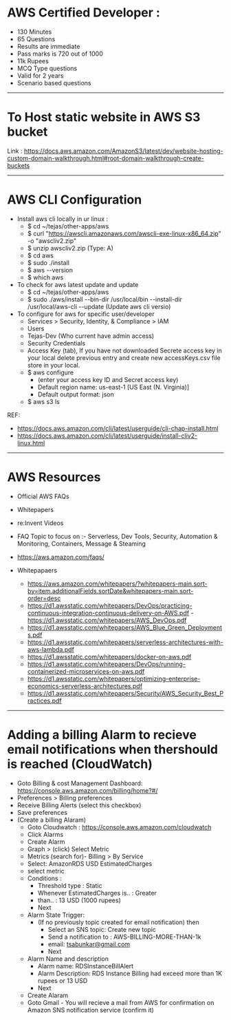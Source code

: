 # AWS Certified Developer :

- 130 Minutes
- 65 Questions
- Results are immediate
- Pass marks is 720 out of 1000
- 11k Rupees
- MCQ Type questions
- Valid for 2 years
- Scenario based questions

---

# To Host static website in AWS S3 bucket

Link :
https://docs.aws.amazon.com/AmazonS3/latest/dev/website-hosting-custom-domain-walkthrough.html#root-domain-walkthrough-create-buckets

---

# AWS CLI Configuration

- Install aws cli locally in ur linux :
  - \$ cd ~/tejas/other-apps/aws
  - \$ curl "https://awscli.amazonaws.com/awscli-exe-linux-x86_64.zip" -o "awscliv2.zip"
  - \$ unzip awscliv2.zip (Type: A)
  - \$ cd aws
  - \$ sudo ./install
  - \$ aws --version
  - \$ which aws
- To check for aws latest update and update
  - \$ cd ~/tejas/other-apps/aws
  - \$ sudo ./aws/install --bin-dir /usr/local/bin --install-dir /usr/local/aws-cli --update (Update aws cli versio)
- To configure for aws for specific user/developer
  - Services > Security, Identity, & Compliance > IAM
  - Users
  - Tejas-Dev (Who current have admin access)
  - Security Credentials
  - Access Key (tab), If you have not downloaded Secrete access key in your local delete previous entry and create new accessKeys.csv file store in your local.
  - \$ aws configure
    - (enter your access key ID and Secret access key)
    - Default region name: us-east-1 [US East (N. Virginia)]
    - Default output format: json
  - \$ aws s3 ls

REF:

- https://docs.aws.amazon.com/cli/latest/userguide/cli-chap-install.html
- https://docs.aws.amazon.com/cli/latest/userguide/install-cliv2-linux.html

---

# AWS Resources

- Official AWS FAQs
- Whitepapers
- re:Invent Videos

- FAQ Topic to focus on :- Serverless, Dev Tools, Security, Automation & Monitoring, Containers, Message & Steaming
- https://aws.amazon.com/faqs/

- Whitepapaers
  - https://aws.amazon.com/whitepapers/?whitepapers-main.sort-by=item.additionalFields.sortDate&whitepapers-main.sort-order=desc
  - https://d1.awsstatic.com/whitepapers/DevOps/practicing-continuous-integration-continuous-delivery-on-AWS.pdf -https://d1.awsstatic.com/whitepapers/AWS_DevOps.pdf
  - https://d1.awsstatic.com/whitepapers/AWS_Blue_Green_Deployments.pdf
  - https://d1.awsstatic.com/whitepapers/serverless-architectures-with-aws-lambda.pdf
  - https://d1.awsstatic.com/whitepapers/docker-on-aws.pdf
  - https://d1.awsstatic.com/whitepapers/DevOps/running-containerized-microservices-on-aws.pdf
  - https://d1.awsstatic.com/whitepapers/optimizing-enterprise-economics-serverless-architectures.pdf
  - https://d1.awsstatic.com/whitepapers/Security/AWS_Security_Best_Practices.pdf

---

# Adding a billing Alarm to recieve email notifications when thershould is reached (CloudWatch)

- Goto Billing & cost Management Dashboard: https://console.aws.amazon.com/billing/home?#/
- Preferences > Billing preferences
- Receive Billing Alerts (select this checkbox)
- Save preferences
- (Create a billing Alaram)
  - Goto Cloudwatch : https://console.aws.amazon.com/cloudwatch
  - Click Alarms
  - Create Alarm
  - Graph > (click) Select Metric
  - Metrics (search for)- Billing > By Service
  - Select: AmazonRDS USD EstimatedCharges
  - select metric
  - Conditions :
    - Threshold type : Static
    - Whenever EstimatedCharges is.. : Greater
    - than.. : 13 USD (1000 rupees)
    - Next
  - Alarm State Trigger:
    - (If no previously topic created for email notification) then
      - Select an SNS topic: Create new topic
      - Send a notification to : AWS-BILLING-MORE-THAN-1k
      - email: tsabunkar@gmail.com
      - Next
  - Alarm Name and description
    - Alarm name: RDSInstanceBillAlert
    - Alarm Description: RDS Instance Billing had exceed more than 1K rupees or 13 USD
    - Next
  - Create Alaram
  - Goto Gmail - You will recieve a mail from AWS for confirmation on Amazon SNS notification service (confirm it)
